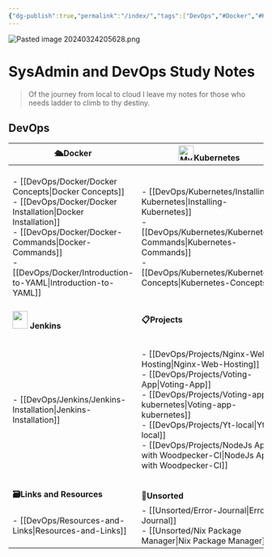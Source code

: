 ```yaml
---
{"dg-publish":true,"permalink":"/index/","tags":["DevOps","#Docker","#Kubernetes","#Projects","#Terraform","#Interview_questions","Resources_Links","Unsorted","#Installations","#Concepts","CICD","Commands","gardenEntry"]}
---
```


<!--img src="https://wallpapercave.com/wp/wp11688013.jpg" -->
![Pasted image 20240324205628.png](/img/user/Pasted%20image%2020240324205628.png)
# SysAdmin and DevOps Study Notes

>Of the journey from local to cloud I leave my notes for those who needs ladder to climb to thy destiny.

## DevOps 

| **🛳️Docker**                                                                                                                                                                                                                                                                                             | **<img src="https://duckduckgo.com/i/2ecee014.png" alt="My Image" width="30" height="30" style="margin: 0; display: initial;">Kubernetes** | **<img src="https://external-content.duckduckgo.com/iu/?u=https%3A%2F%2Fwww.pinclipart.com%2Fpicdir%2Fbig%2F519-5197888_terraform-terraform-icon-png-clipart.png&f=1&nofb=1&ipt=e8b22dedcfcad4db22a5b397ffd8ff254a9b597c07afdb55584393cda576139e&ipo=images" width="30px" height="30px" style="margin: 0; display: initial"> Terraform** |
| --------------------------------------------------------------------------------------------------------------------------------------------------------------------------------------------------------------------------------------------------------------------------------------------------------- | ------------------------------------------------------------------------------------------------------------------------------------------ | ---------------------------------------------------------------------------------------------------------------------------------------------------------------------------------------------------------------------------------------------------------------------------------------------------------------------------------------- |
| - [[DevOps/Docker/Docker Concepts\|Docker Concepts]]<br>- [[DevOps/Docker/Docker Installation\|Docker Installation]]<br>- [[DevOps/Docker/Docker-Commands\|Docker-Commands]]<br>- [[DevOps/Docker/Introduction-to-YAML\|Introduction-to-YAML]]                                                                                                                                                                                                 | - [[DevOps/Kubernetes/Installing-Kubernetes\|Installing-Kubernetes]]<br>- [[DevOps/Kubernetes/Kubernetes-Commands\|Kubernetes-Commands]]<br>- [[DevOps/Kubernetes/Kubernetes-Concepts\|Kubernetes-Concepts]]                                                      | - [[DevOps/Terraform/HCL-Basics\|HCL-Basics]]<br>- [[DevOps/Terraform/Installing-Terraform\|Installing-Terraform]]<br>- [[DevOps/Terraform/Terraform-Commands\|Terraform-Commands]]<br>- [[DevOps/Terraform/Terraform-Concepts\|Terraform-Concepts]]                                                                                                                                                                                                                                   |
| **<img src="https://external-content.duckduckgo.com/iu/?u=https%3A%2F%2Fassets.stickpng.com%2Fimages%2F62a73662223343fbc2207cee.png&f=1&nofb=1&ipt=d8dd8f733bda436736fe0158bf34fe941d65ad38f786219f9571a39bf1412f37&ipo=images" width="30px" height="35px" style="margin: 0; display: initial"> Jenkins** | **📋Projects**                                                                                                                             | **💼Interview Questions**                                                                                                                                                                                                                                                                                                                |
| - [[DevOps/Jenkins/Jenkins-Installation\|Jenkins-Installation]]                                                                                                                                                                                                                                                                                | - [[DevOps/Projects/Nginx-Web-Hosting\|Nginx-Web-Hosting]]<br>- [[DevOps/Projects/Voting-App\|Voting-App]]<br>- [[DevOps/Projects/Voting-app-kubernetes\|Voting-app-kubernetes]]<br>- [[DevOps/Projects/Yt-local\|Yt-local]]<br>- [[DevOps/Projects/NodeJs App with Woodpecker-CI\|NodeJs App with Woodpecker-CI]]        | - [[Interview-Question/TCS DevOps Interview Questions\|TCS DevOps Interview Questions]]<br>- [[Interview-Question/Docker-Interview-Questions-by-ChatGPT\|Docker-Interview-Questions-by-ChatGPT]]<br>- [[Interview-Question/DevOps-Interview-Questions\|DevOps-Interview-Questions]]<br>- [[Interview-Question/MCQs\|MCQs]]                                        |
| **🗃️Links and Resources**                                                                                                                                                                                                                                                                                | **🎋Unsorted**                                                                                                                             |                                                                                                                                                                                                                                                                                                                                          |
| - [[DevOps/Resources-and-Links\|Resources-and-Links]]                                                                                                                                                                                                                                                                                 | - [[Unsorted/Error-Journal\|Error-Journal]]<br>- [[Unsorted/Nix Package Manager\|Nix Package Manager]]                                                                                           |                                                                                                                                                                                                                                                                                                                                          |
